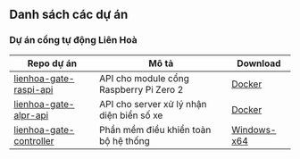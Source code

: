 ## Danh sách các dự án

### Dự án cổng tự động Liên Hoà

| Repo dự án                                                                    | Mô tả                                     | Download                                                                                          |
| ----------------------------------------------------------------------------- | ----------------------------------------- | ------------------------------------------------------------------------------------------------- |
| [lienhoa-gate-raspi-api](https://github.com/VinhNgT/lienhoa-gate-raspi-api)   | API cho module cổng Raspberry Pi Zero 2   | [Docker](https://github.com/VinhNgT/lienhoa-gate-raspi-api/pkgs/container/lienhoa-gate-raspi-api) |
| [lienhoa-gate-alpr-api](https://github.com/VinhNgT/lienhoa-gate-alpr-api)     | API cho server xử lý nhận diện biển số xe | [Docker](https://github.com/VinhNgT/lienhoa-gate-alpr-api/pkgs/container/lienhoa-gate-alpr-api)   |
| [lienhoa-gate-controller](https://github.com/VinhNgT/lienhoa-gate-controller) | Phần mềm điều khiển toàn bộ hệ thống      | [Windows-x64](https://github.com/VinhNgT/lienhoa-gate-controller/releases/tag/release-v0.2.0)     |
